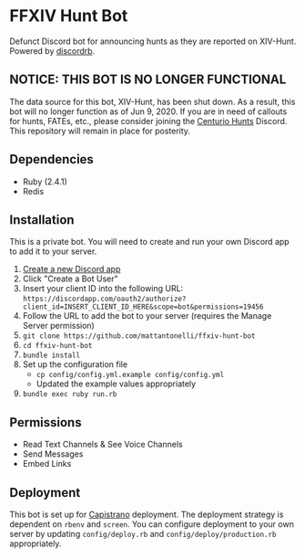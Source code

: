 # FFXIV Hunt Bot

Defunct Discord bot for announcing hunts as they are reported on XIV-Hunt. Powered by [discordrb](https://github.com/meew0/discordrb).

## NOTICE: THIS BOT IS NO LONGER FUNCTIONAL

The data source for this bot, XIV-Hunt, has been shut down. As a result, this bot will no longer function as of Jun 9, 2020. If you are in need of callouts for hunts, FATEs, etc., please consider joining the [Centurio Hunts](http://centuriohunts.com/) Discord. This repository will remain in place for posterity.

## Dependencies

* Ruby (2.4.1)
* Redis

## Installation

This is a private bot. You will need to create and run your own Discord app to add it to your server.

1. [Create a new Discord app](https://discordapp.com/developers/applications/me)
2. Click "Create a Bot User"
3. Insert your client ID into the following URL: `https://discordapp.com/oauth2/authorize?client_id=INSERT_CLIENT_ID_HERE&scope=bot&permissions=19456`
4. Follow the URL to add the bot to your server (requires the Manage Server permission)
5. `git clone https://github.com/mattantonelli/ffxiv-hunt-bot`
6. `cd ffxiv-hunt-bot`
7. `bundle install`
8. Set up the configuration file
    * `cp config/config.yml.example config/config.yml`
    * Updated the example values appropriately
9. `bundle exec ruby run.rb`

## Permissions

* Read Text Channels & See Voice Channels
* Send Messages
* Embed Links

## Deployment

This bot is set up for [Capistrano](https://github.com/capistrano/capistrano) deployment. The deployment strategy is dependent on `rbenv` and `screen`. You can configure deployment to your own server by updating `config/deploy.rb` and `config/deploy/production.rb` appropriately.
